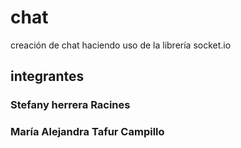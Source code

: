 # chat
creación de chat haciendo uso de la librería socket.io
## integrantes
### Stefany herrera Racines
### María Alejandra Tafur Campillo